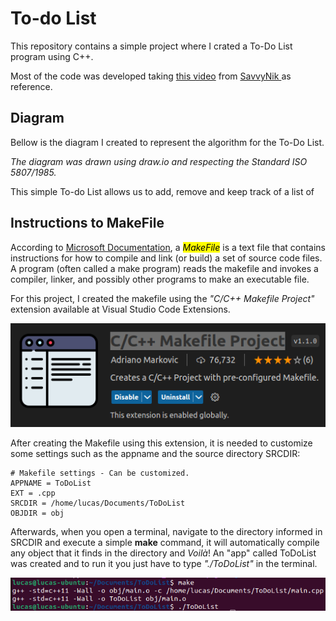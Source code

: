 # To-do List
 This repository contains a simple project where I crated a To-Do List program using C++.

Most of the code was developed taking [this video](https://www.youtube.com/watch?v=FcYs8wtzjVE&t=7557s) from [SavvyNik
](https://www.youtube.com/@SavvyNik) as reference.

## Diagram
Bellow is the diagram I created to represent the algorithm for the To-Do List. 

*The diagram was drawn using draw.io and respecting the Standard ISO 5807/1985.*



This simple To-do List allows us to add, remove and keep track of a list of 

## Instructions to MakeFile

According to [Microsoft Documentation](https://learn.microsoft.com/en-us/cpp/build/reference/creating-a-makefile-project?view=msvc-170), a <mark>*MakeFile*</mark> is a text file that contains instructions for how to compile and link (or build) a set of source code files. A program (often called a make program) reads the makefile and invokes a compiler, linker, and possibly other programs to make an executable file.

For this project, I created the makefile using the *"C/C++ Makefile Project"* extension available at Visual Studio Code Extensions.

![C/C++ Makefile Project](./makefile_extension.png "C/C++ Makefile Project")

After creating the Makefile using this extension, it is needed to customize some settings such as the appname and the source directory SRCDIR:
```
# Makefile settings - Can be customized.
APPNAME = ToDoList
EXT = .cpp
SRCDIR = /home/lucas/Documents/ToDoList
OBJDIR = obj
```

Afterwards, when you open a terminal, navigate to the directory informed in SRCDIR and execute a simple **make** command, it will automatically compile any object that it finds in the directory and *Voilà*! An "app" called ToDoList was created and to run it you just have to type *"./ToDoList"* in the terminal.

![Make Command](./make.png "Make Command")